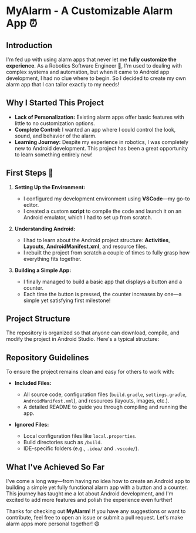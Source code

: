 # MyAlarm - A Customizable Alarm App ⏰

## Introduction

I'm fed up with using alarm apps that never let me **fully customize the experience**. As a Robotics Software Engineer 🤖, I'm used to dealing with complex systems and automation, but when it came to Android app development, I had no clue where to begin. So I decided to create my own alarm app that I can tailor exactly to my needs!

## Why I Started This Project

- **Lack of Personalization:** Existing alarm apps offer basic features with little to no customization options.
- **Complete Control:** I wanted an app where I could control the look, sound, and behavior of the alarm.
- **Learning Journey:** Despite my experience in robotics, I was completely new to Android development. This project has been a great opportunity to learn something entirely new!

## First Steps 🚀

1. **Setting Up the Environment:**
   - I configured my development environment using **VSCode**—my go-to editor.
   - I created a custom **script** to compile the code and launch it on an Android emulator, which I had to set up from scratch.

2. **Understanding Android:**
   - I had to learn about the Android project structure: **Activities**, **Layouts**, **AndroidManifest.xml**, and resource files.
   - I rebuilt the project from scratch a couple of times to fully grasp how everything fits together.

3. **Building a Simple App:**
   - I finally managed to build a basic app that displays a button and a counter.
   - Each time the button is pressed, the counter increases by one—a simple yet satisfying first milestone!

## Project Structure

The repository is organized so that anyone can download, compile, and modify the project in Android Studio. Here's a typical structure:

## Repository Guidelines

To ensure the project remains clean and easy for others to work with:

- **Included Files:**  
  - All source code, configuration files (`build.gradle`, `settings.gradle`, `AndroidManifest.xml`), and resources (layouts, images, etc.).
  - A detailed README to guide you through compiling and running the app.
  
- **Ignored Files:**  
  - Local configuration files like `local.properties`.
  - Build directories such as `/build`.
  - IDE-specific folders (e.g., `.idea/` and `.vscode/`).

## What I've Achieved So Far

I've come a long way—from having no idea how to create an Android app to building a simple yet fully functional alarm app with a button and a counter. This journey has taught me a lot about Android development, and I'm excited to add more features and polish the experience even further!

Thanks for checking out **MyAlarm**! If you have any suggestions or want to contribute, feel free to open an issue or submit a pull request. Let's make alarm apps more personal together! 😄
